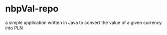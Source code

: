 # nbpVal-repo

a simple application written in Java to convert the value of a given currency into PLN
